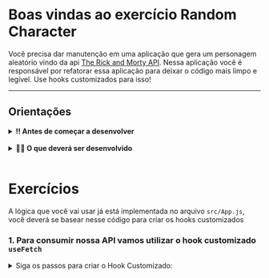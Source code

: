 # Boas vindas ao exercício Random Character

Você precisa dar manutenção em uma aplicação que gera um personagem aleatório vindo da api [The Rick and Morty API](https://rickandmortyapi.com/http:// "The Rick and Morty API"). Nessa aplicação você é responsável por refatorar essa aplicação para deixar o código mais limpo e legível. Use hooks customizados para isso! 

---

## Orientações

<details>
  <summary><strong>‼️ Antes de começar a desenvolver</strong></summary><br />

- Crie um fork desse projeto, para isso siga esse [tutorial de como realizar um fork](https://guides.github.com/activities/forking/).

- Após fazer o fork, clone o repositório criado para o seu computador.

- Rode o comando `npm install`.

- Vá para a branch `main` do seu projeto e execute o comando `git branch` ou `git branch -a`.

> 💡 Observe o que deve ser feito nas instruções para cada exercício.

</details>

<br />

<details>
  <summary><strong>👨‍💻 O que deverá ser desenvolvido</strong></summary><br />
Nesse repositório, você encontra uma aplicação React funcionando que gera um personagem aleatório de `Rick and Morty` de forma muito simplificada.

O objetivo desse exercício é que você faça a refatoração dessa aplicação, para isso você precisará criar hooks customizáveis para refatorar o código já implementado, deixando-o mais limpo e organizado.

</details>

<br />

# Exercícios

A lógica que você vai usar já está implementada no arquivo `src/App.js`, você deverá se basear nesse código para criar os hooks customizados

### 1. Para consumir nossa API vamos utilizar o hook customizado `useFetch`

<details>
<summary>Siga os passos para criar o Hook Customizado:</summary><br />

> Dica: Lembre-se de olhar a lógica que já está implementada no arquivo `src/App.js` para criar o hook customizado

1. Crie dentro da pasta hooks um arquivo `useFetch.js`. Vamos precisar dos hooks `useEffect` e `useState` para fazer a chamada a API e salvar o seu retorno.

2. O Hook deverá receber como parâmetro a url para onde iremos fazer a requisição.

3. Crie três estados:

   - um estado de carregando, para aguardar enquanto a requisição está sendo feita
   - um estado para salvar o retorno da API
   - e outro estado para caso haja algum error na requisição

4. Crie uma função para fazer o `fetch` da url recebida como parâmetro, utilize o `useEffect` para chamar essa função e faça o tratamento de erro.

5. Retorne um objeto contento os três estados criados e a função que chama o `fetch()`.

Pronto o seu Hook Customizado está feito, agora utilize ele no `App.js` para gerar o personagem aleatório sempre que a pagina iniciar e clicar no botão `Novo Personagem`!.

> Atenção: lembre-se de refatorar o código implementado em `App.js` para que sua aplicação continue funcionando corretamente.

</details>
